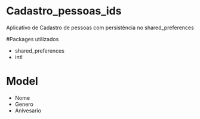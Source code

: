 # Cadastro_pessoas_ids
Aplicativo de Cadastro de pessoas com persistência no shared_preferences

#Packages utilizados
+ shared_preferences
+ intl

# Model 
+ Nome
+ Genero
+ Anivesario

